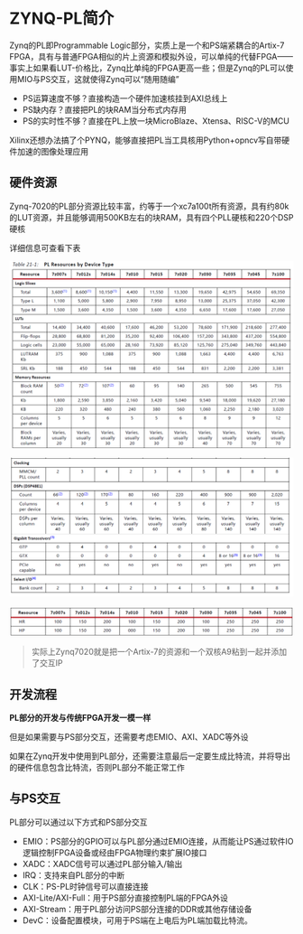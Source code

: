 # ZYNQ-PL简介

Zynq的PL即Programmable Logic部分，实质上是一个和PS端紧耦合的Artix-7 FPGA，具有与普通FPGA相似的片上资源和模拟外设，可以单纯的代替FPGA——事实上如果看LUT-价格比，Zynq比单纯的FPGA更高一些；但是Zynq的PL可以使用MIO与PS交互，这就使得Zynq可以“随用随编”

* PS运算速度不够？直接构造一个硬件加速核挂到AXI总线上
* PS缺内存？直接把PL的块RAM当分布式内存用
* PS的实时性不够？直接在PL上放一块MicroBlaze、Xtensa、RISC-V的MCU

Xilinx还想办法搞了个PYNQ，能够直接把PL当工具核用Python+opncv写自带硬件加速的图像处理应用

## 硬件资源

Zynq-7020的PL部分资源比较丰富，约等于一个xc7a100t所有资源，具有约80k的LUT资源，并且能够调用500KB左右的块RAM，具有四个PLL硬核和220个DSP硬核

详细信息可查看下表

![image-20220226122449734](ZYNQ学习笔记PL部分【基本介绍】.assets/image-20220226122449734.png)

![image-20220226122507120](ZYNQ学习笔记PL部分【基本介绍】.assets/image-20220226122507120.png)

![image-20220226122519676](ZYNQ学习笔记PL部分【基本介绍】.assets/image-20220226122519676.png)

> 实际上Zynq7020就是把一个Artix-7的资源和一个双核A9粘到一起并添加了交互IP



## 开发流程

**PL部分的开发与传统FPGA开发一模一样**

但是如果需要与PS部分交互，还需要考虑EMIO、AXI、XADC等外设

如果在Zynq开发中使用到PL部分，还需要注意最后一定要生成比特流，并将导出的硬件信息包含比特流，否则PL部分不能正常工作

## 与PS交互

PL部分可以通过以下方式和PS部分交互

* EMIO：PS部分的GPIO可以与PL部分通过EMIO连接，从而能让PS通过软件IO逻辑控制FPGA设备或经由FPGA物理约束扩展IO接口
* XADC：XADC信号可以通过PL部分输入/输出
* IRQ：支持来自PL部分的中断
* CLK：PS-PL时钟信号可以直接连接
* AXI-Lite/AXI-Full：用于PS部分直接控制PL端的FPGA外设
* AXI-Stream：用于PL部分访问PS部分连接的DDR或其他存储设备
* DevC：设备配置模块，可用于PS端在上电后为PL端加载比特流。

